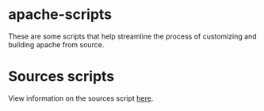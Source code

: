 # apache-scripts
These are some scripts that help streamline the process of customizing and building apache from source.

# Sources scripts
View information on the sources script [here](docs/SOURCES.md).